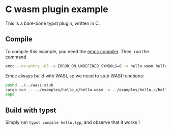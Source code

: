 # C wasm plugin example

This is a bare-bone typst plugin, written in C.

## Compile

To compile this example, you need the [emcc compiler](https://emscripten.org/docs/getting_started/downloads.html). Then, run the command

```sh
emcc --no-entry -O3 -s ERROR_ON_UNDEFINED_SYMBOLS=0 -o hello.wasm hello.c
```

Emcc always build with WASI, so we need to stub WASI functions:

```sh
pushd ../../wasi-stub
cargo run -- ../examples/hello_c/hello.wasm -o ../examples/hello_c/hello.wasm
popd
```

## Build with typst

Simply run `typst compile hello.typ`, and observe that it works !